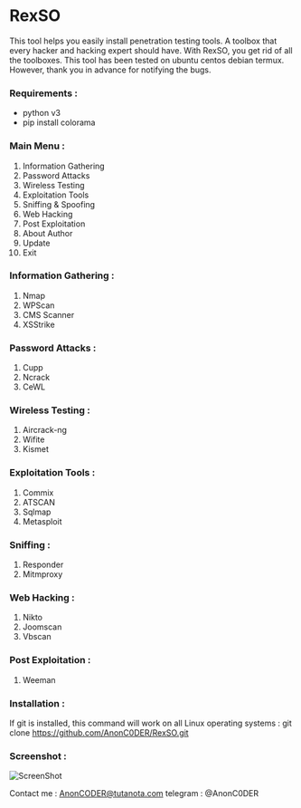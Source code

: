 # RexSO
This tool helps you easily install penetration testing tools.
A toolbox that every hacker and hacking expert should have. With RexSO, you get rid of all the toolboxes.
This tool has been tested on ubuntu centos debian termux.
However, thank you in advance for notifying the bugs.

### Requirements :

- python v3
- pip install colorama

### Main Menu :

1. Information Gathering
2. Password Attacks
3. Wireless Testing
4. Exploitation Tools
5. Sniffing & Spoofing
6. Web Hacking
7. Post Exploitation
1000. About Author
100. Update
0. Exit  

### Information Gathering :
1. Nmap
2. WPScan
3. CMS Scanner
4. XSStrike

### Password Attacks :
1. Cupp
2. Ncrack
3. CeWL

### Wireless Testing :
1. Aircrack-ng
2. Wifite
3. Kismet

### Exploitation Tools :
1. Commix
2. ATSCAN
3. Sqlmap
4. Metasploit

### Sniffing :
1. Responder
2. Mitmproxy

### Web Hacking :
1. Nikto
2. Joomscan
3. Vbscan

### Post Exploitation :
1. Weeman


### Installation :
If git is installed, this command will work on all Linux operating systems :
git clone https://github.com/AnonC0DER/RexSO.git

### Screenshot : 
![ScreenShot](RexSO.jpg)

Contact me : 
AnonCODER@tutanota.com
telegram : @AnonC0DER
